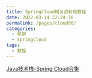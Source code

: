 ```yaml
---
title: SpringCloud相关资料和教程
date: 2022-03-14 22:24:10
permalink: /pages/cloud00/
categories:
  - 框架
  - SpringCloud
tags:
  - 教程
---
```




[Java技术栈-Spring Cloud合集](https://mp.weixin.qq.com/mp/appmsgalbum?__biz=MzI3ODcxMzQzMw==&action=getalbum&album_id=1513939181469794305&scene=173&from_msgid=2247484432&from_itemidx=1&count=3&nolastread=1#wechat_redirect)

